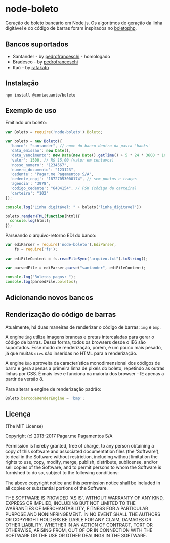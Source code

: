 node-boleto
=============

Geração de boleto bancário em Node.js. Os algoritmos de geração da linha digitável e do código de barras foram inspirados no [boletophp](https://github.com/BielSystems/boletophp).

## Bancos suportados

- Santander - by [pedrofranceschi](https://github.com/pedrofranceschi) - homologado
- Bradesco - by [pedrofranceschi](https://github.com/pedrofranceschi)
- Itaú - by [rafakato](https://github.com/rafakato)

## Instalação

```
npm install @contaquanto/boleto
```

## Exemplo de uso

Emitindo um boleto:

```javascript
var Boleto = require('node-boleto').Boleto;

var boleto = new Boleto({
  'banco': "santander", // nome do banco dentro da pasta 'banks'
  'data_emissao': new Date(),
  'data_vencimento': new Date(new Date().getTime() + 5 * 24 * 3600 * 1000), // 5 dias futuramente
  'valor': 1500, // R$ 15,00 (valor em centavos)
  'nosso_numero': "1234567",
  'numero_documento': "123123",
  'cedente': "Pagar.me Pagamentos S/A",
  'cedente_cnpj': "18727053000174", // sem pontos e traços
  'agencia': "3978",
  'codigo_cedente': "6404154", // PSK (código da carteira)
  'carteira': "102"
});

console.log("Linha digitável: " + boleto['linha_digitavel'])

boleto.renderHTML(function(html){
  console.log(html);
});
```

Parseando o arquivo-retorno EDI do banco:

```javascript
var ediParser = require('node-boleto').EdiParser,
	fs = require('fs');

var ediFileContent = fs.readFileSync("arquivo.txt").toString();

var parsedFile = ediParser.parse("santander", ediFileContent);

console.log("Boletos pagos: ");
console.log(parsedFile.boletos);
```

## Adicionando novos bancos

## Renderização do código de barras

Atualmente, há duas maneiras de renderizar o código de barras: `img` e `bmp`.

A engine `img` utiliza imagens brancas e pretas intercaladas para gerar o código de barras. Dessa forma, todos os browsers desde o IE6 são suportados. Esse modo de renderização, porém, é um pouco mais pesado, já que muitas `divs` são inseridas no HTML para a renderização.

A engine `bmp` aproveita da característica monodimensional dos códigos de barra e gera apenas a primeira linha de pixels do boleto, repetindo as outras linhas por CSS. É mais leve e funciona na maioria dos browser - IE apenas a partir da versão 8.

Para alterar a engine de renderização padrão:

```javascript
Boleto.barcodeRenderEngine = 'bmp';
```

## Licença

(The MIT License)

Copyright (c) 2013-2017 Pagar.me Pagamentos S/A

Permission is hereby granted, free of charge, to any person obtaining a copy of this software and associated documentation files (the 'Software'), to deal in the Software without restriction, including without limitation the rights to use, copy, modify, merge, publish, distribute, sublicense, and/or sell copies of the Software, and to permit persons to whom the Software is furnished to do so, subject to the following conditions:

The above copyright notice and this permission notice shall be included in all copies or substantial portions of the Software.

THE SOFTWARE IS PROVIDED 'AS IS', WITHOUT WARRANTY OF ANY KIND, EXPRESS OR IMPLIED, INCLUDING BUT NOT LIMITED TO THE WARRANTIES OF MERCHANTABILITY, FITNESS FOR A PARTICULAR PURPOSE AND NONINFRINGEMENT. IN NO EVENT SHALL THE AUTHORS OR COPYRIGHT HOLDERS BE LIABLE FOR ANY CLAIM, DAMAGES OR OTHER LIABILITY, WHETHER IN AN ACTION OF CONTRACT, TORT OR OTHERWISE, ARISING FROM, OUT OF OR IN CONNECTION WITH THE SOFTWARE OR THE USE OR OTHER DEALINGS IN THE SOFTWARE.
